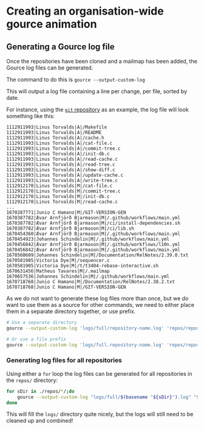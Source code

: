 # Creating an organisation-wide gource animation

## Generating a Gource log file

Once the repositories have been cloned and a mailmap has been added, the Gource log files can be generated.

The command to do this is `gource --output-custom-log`

This will output a log file containing a line per change, per file, sorted by date.

For instance, using the [`git` repository](https://github.com/git/git) as an example, the log file will look something like this:

```
1112911993|Linus Torvalds|A|/Makefile
1112911993|Linus Torvalds|A|/README
1112911993|Linus Torvalds|A|/cache.h
1112911993|Linus Torvalds|A|/cat-file.c
1112911993|Linus Torvalds|A|/commit-tree.c
1112911993|Linus Torvalds|A|/init-db.c
1112911993|Linus Torvalds|A|/read-cache.c
1112911993|Linus Torvalds|A|/read-tree.c
1112911993|Linus Torvalds|A|/show-diff.c
1112911993|Linus Torvalds|A|/update-cache.c
1112911993|Linus Torvalds|A|/write-tree.c
1112912170|Linus Torvalds|M|/cat-file.c
1112912170|Linus Torvalds|M|/commit-tree.c
1112912170|Linus Torvalds|M|/init-db.c
1112912170|Linus Torvalds|M|/read-cache.c
...
1670287771|Junio C Hamano|M|/GIT-VERSION-GEN
1670387782|Ævar Arnfjörð Bjarmason|M|/.github/workflows/main.yml
1670387782|Ævar Arnfjörð Bjarmason|M|/ci/install-dependencies.sh
1670387782|Ævar Arnfjörð Bjarmason|M|/ci/lib.sh
1670454360|Ævar Arnfjörð Bjarmason|M|/.github/workflows/main.yml
1670454923|Johannes Schindelin|M|/.github/workflows/main.yml
1670456842|Ævar Arnfjörð Bjarmason|M|/.github/workflows/l10n.yml
1670456842|Ævar Arnfjörð Bjarmason|M|/.github/workflows/main.yml
1670560609|Johannes Schindelin|M|/Documentation/RelNotes/2.39.0.txt
1670581905|Victoria Dye|M|/sequencer.c
1670581905|Victoria Dye|M|/t/t3404-rebase-interactive.sh
1670631456|Matheus Tavares|M|/.mailmap
1670657536|Johannes Schindelin|M|/.github/workflows/main.yml
1670718768|Junio C Hamano|M|/Documentation/RelNotes/2.38.2.txt
1670718768|Junio C Hamano|M|/GIT-VERSION-GEN
```
As we do not want to generate these log files more than once, but we _do_ want to use them as a source for other commands, we need to either place them in a separate directory together, or use prefix.

```sh
# Use a separate directory
gource --output-custom-log 'logs/full/repository-name.log' 'repos/repository-name'

# Or use a file prefix
gource --output-custom-log 'logs/full.repository-name.log' 'repos/repository-name'
```



### Generating log files for all repositories

Using either a `for` loop the log files can be generated for all repositories in the `repos/` directory:

```sh
for sDir in ./repos/*/;do 
    gource --output-custom-log "logs/full/$(basename "${sDir}").log" "${sDir}"
done
```

This will fill the `logs/` directory quite nicely, but the logs will still need to be cleaned up and combined!

